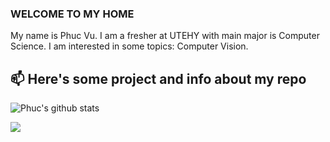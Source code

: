 ### WELCOME TO MY HOME
My name is Phuc Vu. I am a fresher at UTEHY with main major is Computer Science. I am interested in some topics: Computer Vision.<br>
## 📫 Here's some project and info about my repo



![Phuc's github stats](https://github-readme-stats-git-masterrstaa-rickstaa.vercel.app/api?username=vuquangphucliar&show_icons=true&theme=tokyonight&hide=contribs,prs,issues)

<a href="https://github.com/vuquangphucliar/Dormitory-console-application/">
  <!-- Change the `github-readme-stats.anuraghazra1.vercel.app` to `github-readme-stats.vercel.app`  -->
  <img align="center" src="https://github-readme-stats.anuraghazra1.vercel.app/api/pin/?username=vuquangphucliar&repo=Dormitory-console-application-for-management&theme=omni" />
</a>    



